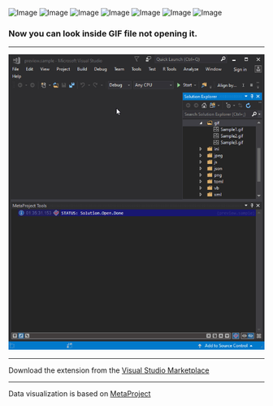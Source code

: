 ![Image](https://img.shields.io/github/license/viacheslav-lozinskyi/Preview-GIF)
![Image](https://img.shields.io/github/issues/viacheslav-lozinskyi/Preview-GIF)
![Image](https://img.shields.io/github/stars/viacheslav-lozinskyi/Preview-GIF)
![Image](https://img.shields.io/github/languages/code-size/viacheslav-lozinskyi/Preview-GIF)
![Image](https://img.shields.io/badge/VS-2019-blueviolet)
![Image](https://img.shields.io/badge/VS-2017-blueviolet)
![Image](https://img.shields.io/badge/VS-2015-blueviolet)

### Now you can look inside GIF file not opening it.
---

![Image](resource/video/Presentation1.gif)

---
Download the extension from the [Visual Studio Marketplace](https://marketplace.visualstudio.com/items?itemName=ViacheslavLozinskyi.Preview-GIF)

---
Data visualization is based on [MetaProject](https://marketplace.visualstudio.com/items?itemName=ViacheslavLozinskyi.MetaProject)